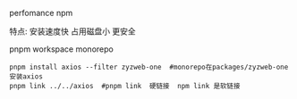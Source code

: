perfomance npm

特点: 安装速度快 占用磁盘小 更安全

pnpm workspace monorepo

```shell
pnpm install axios --filter zyzweb-one  #monorepo在packages/zyzweb-one安装axios
pnpm link ../../axios  #pnpm link  硬链接  npm link 是软链接

```

